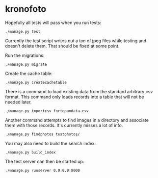# kronofoto

Hopefully all tests will pass when you run tests:

    ./manage.py test
    
Currently the test script writes out a ton of jpeg files while testing and doesn't delete them. That should be fixed at some point.

Run the migrations:

    ./manage.py migrate

Create the cache table:

    ./manage.py createcachetable

There is a command to load existing data from the standard arbitrary csv format. This command only loads records into a table that will not be needed later. 

    ./manage.py importcsv fortepandata.csv

Another command attempts to find images in a directory and associate them with those records. It's currently misses a lot of info.

    ./manage.py findphotos testphotos/
    
You may also need to build the search index:

    ./manage.py build_index

The test server can then be started up:

    ./manage.py runserver 0.0.0.0:8000
